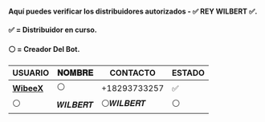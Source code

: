 #### Aquí puedes verificar los distribuidores autorizados - ✅ REY WILBERT ✅.
#### ✅ = Distribuidor en curso.
#### ⚪ = Creador Del Bot.
 
| USUARIO          |   𝐍𝐎𝐌𝐁𝐑𝐄                | CONTACTO    | ESTADO
| ------------     | ------------            | ------------| ------------
| [**WibeeX**](https://github.com/WibeeX)        | ⚪ | +18293733257 | ✅
| ⚪        | 𝑾𝑰𝑳𝑩𝑬𝑹𝑻               |  ⚪𝑾𝑰𝑳𝑩𝑬𝑹𝑻   | ⚪

